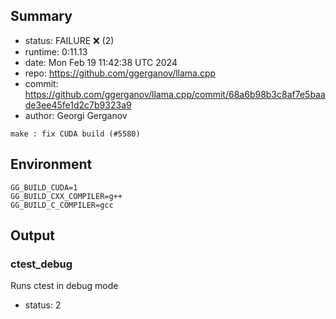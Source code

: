 ## Summary

- status:  FAILURE ❌ (2)
- runtime: 0:11.13
- date:    Mon Feb 19 11:42:38 UTC 2024
- repo:    https://github.com/ggerganov/llama.cpp
- commit:  https://github.com/ggerganov/llama.cpp/commit/68a6b98b3c8af7e5baade3ee45fe1d2c7b9323a9
- author:  Georgi Gerganov
```
make : fix CUDA build (#5580)
```

## Environment

```
GG_BUILD_CUDA=1
GG_BUILD_CXX_COMPILER=g++
GG_BUILD_C_COMPILER=gcc
```

## Output

### ctest_debug

Runs ctest in debug mode
- status: 2
```

```

